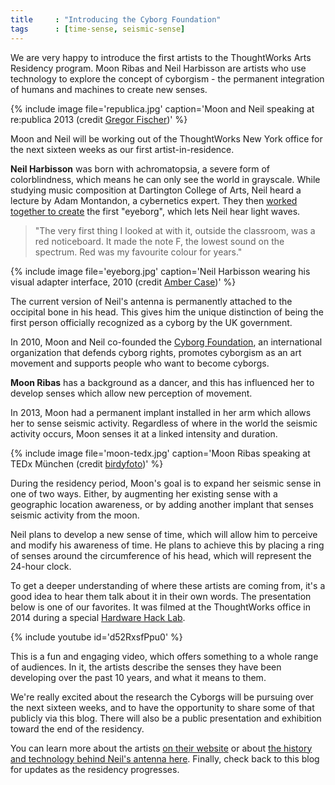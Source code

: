 ```yaml
---
title     : "Introducing the Cyborg Foundation"
tags      : [time-sense, seismic-sense]
---
```

We are very happy to introduce the first artists to the ThoughtWorks Arts Residency program. Moon Ribas and Neil Harbisson are artists who use technology to explore the concept of cyborgism - the permanent integration of humans and machines to create new senses.

{% include image file='republica.jpg'
   caption='Moon and Neil speaking at re:publica 2013 (credit <a href="https://www.flickr.com/photos/re-publica/8719248246/in/photolist-ehuqJj-ehqnmQ-ehqnh5-ehoGKB-ehoGP4-nvx7Uz-59nbLe-nvBQdE-nvBQ5J-59vhrc-eikB4T-59zvGY-59ndD8-59zwkd-59zw3E-nvCqXi-eikAMg-59vhGr-59ndVr-59nd4v-59rqej-59ndne/">Gregor Fischer</a>)' %}

Moon and Neil will be working out of the ThoughtWorks New York office for the next sixteen weeks as our first artist-in-residence.

<!--excerpt-ends-->

**Neil Harbisson** was born with achromatopsia, a severe form of colorblindness, which means he can only see the world in grayscale. While studying music composition at Dartington College of Arts, Neil heard a lecture by Adam Montandon, a cybernetics expert. They then [worked together to create](http://cyborgproject.com/pdf/Neil-Harbisson-A-cyborg-artist.pdf) the first "eyeborg", which lets Neil hear light waves.

> "The very first thing I looked at with it, outside the classroom, was a red noticeboard. It made the note F, the lowest sound on the spectrum. Red was my favourite colour for years."

{% include image file='eyeborg.jpg'
   caption='Neil Harbisson wearing his visual adapter interface, 2010 (credit <a href="https://www.flickr.com/photos/caseorganic/4677660848/">Amber Case</a>)' %}

The current version of Neil's antenna is permanently attached to the occipital bone in his head. This gives him the unique distinction of being the first person officially recognized as a cyborg by the UK government.

In 2010, Moon and Neil co-founded the [Cyborg Foundation](https://en.wikipedia.org/wiki/Cyborg_Foundation), an international organization that defends cyborg rights, promotes cyborgism as an art movement and supports people who want to become cyborgs.

**Moon Ribas** has a background as a dancer, and this has influenced her to develop senses which allow new perception of movement.

In 2013, Moon had a permanent implant installed in her arm which allows her to sense seismic activity. Regardless of where in the world the seismic activity occurs, Moon senses it at a linked intensity and duration.

{% include image file='moon-tedx.jpg'
   caption='Moon Ribas speaking at TEDx M&#252;nchen (credit <a href="https://www.flickr.com/photos/tedxberlin/15921938041/">birdyfoto</a>)' %}

During the residency period, Moon's goal is to expand her seismic sense in one of two ways. Either, by augmenting her existing sense with a geographic location awareness, or by adding another implant that senses seismic activity from the moon.

Neil plans to develop a new sense of time, which will allow him to perceive and modify his awareness of time. He plans to achieve this by placing a ring of senses around the circumference of his head, which will represent the 24-hour clock.

To get a deeper understanding of where these artists are coming from, it's a good idea to hear them talk about it in their own words. The presentation below is one of our favorites. It was filmed at the ThoughtWorks office in 2014 during a special [Hardware Hack Lab](http://hardwarehacklab.io).

{% include youtube id='d52RxsfPpu0' %}

This is a fun and engaging video, which offers something to a whole range of audiences. In it, the artists describe the senses they have been developing over the past 10 years, and what it means to them.

We're really excited about the research the Cyborgs will be pursuing over the next sixteen weeks, and to have the opportunity to share some of that publicly via this blog. There will also be a public presentation and exhibition toward the end of the residency.

You can learn more about the artists [on their website](http://cyborgproject.com/) or about [the history and technology behind Neil's antenna here](http://cyborgproject.com/pdf/Neil-Harbisson-A-cyborg-artist.pdf). Finally, check back to this blog for updates as the residency progresses.